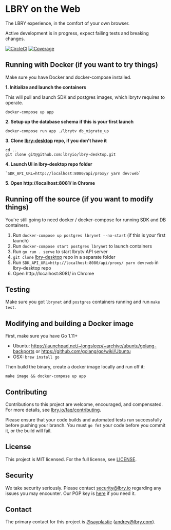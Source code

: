 # LBRY on the Web

The LBRY experience, in the comfort of your own browser.

Active development is in progress, expect failing tests and breaking changes.

[![CircleCI](https://img.shields.io/circleci/project/github/lbryio/lbrytv/master.svg)](https://circleci.com/gh/lbryio/lbrytv/tree/master) [![Coverage](https://img.shields.io/coveralls/github/lbryio/lbrytv.svg)](https://coveralls.io/github/lbryio/lbrytv)

## Running with Docker (if you want to try things)

Make sure you have Docker and docker-compose installed.

**1. Initialize and launch the containers**

This will pull and launch SDK and postgres images, which lbrytv requires to operate.

`docker-compose up app`

**2. Setup up the database schema if this is your first launch**

`docker-compose run app ./lbrytv db_migrate_up`

**3. Clone [lbry-desktop](https://github.com/lbryio/lbry-desktop/) repo, if you don't have it**

```
cd ..
git clone git@github.com:lbryio/lbry-desktop.git
```

**4. Launch UI in lbry-desktop repo folder**

```
`SDK_API_URL=http://localhost:8080/api/proxy/ yarn dev:web`
```

**5. Open http://localhost:8081/ in Chrome**

## Running off the source (if you want to modify things)

You're still going to need docker / docker-compose for running SDK and DB containers.

1. Run `docker-compose up postgres lbrynet --no-start` (if this is your first launch)
2. Run `docker-compose start postgres lbrynet` to launch containers
3. Run `go run . serve` to start lbrytv API server
4. `git clone` [lbry-desktop](https://github.com/lbryio/lbry-desktop/) repo in a separate folder
5. Run `SDK_API_URL=http://localhost:8080/api/proxy/ yarn dev:web` in lbry-desktop repo
6. Open http://localhost:8081/ in Chrome

## Testing

Make sure you got `lbrynet` and `postgres` containers running and run `make test`.

## Modifying and building a Docker image

First, make sure you have Go 1.11+

- Ubuntu: https://launchpad.net/~longsleep/+archive/ubuntu/golang-backports or https://github.com/golang/go/wiki/Ubuntu
- OSX: `brew install go`

Then build the binary, create a docker image locally and run off it:

```
make image && docker-compose up app
```

## Contributing

Contributions to this project are welcome, encouraged, and compensated. For more details, see [lbry.io/faq/contributing](https://lbry.io/faq/contributing).

Please ensure that your code builds and automated tests run successfully before pushing your branch. You must `go fmt` your code before you commit it, or the build will fail.


## License

This project is MIT licensed. For the full license, see [LICENSE](LICENSE).


## Security

We take security seriously. Please contact security@lbry.io regarding any issues you may encounter.
Our PGP key is [here](https://keybase.io/lbry/key.asc) if you need it.


## Contact

The primary contact for this project is [@sayplastic](https://github.com/sayplastic) (andrey@lbry.com).

